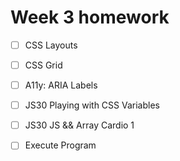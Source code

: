 # Week 3 homework
- [ ] CSS Layouts
- [ ] CSS Grid
- [ ] A11y: ARIA Labels
- [ ] JS30 Playing with CSS Variables
- [ ] JS30 JS && Array Cardio 1
- [ ] Execute Program
 